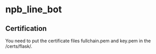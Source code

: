 # npb_line_bot

## Certification
You need to put the certificate files fullchain.pem and key.pem in the /certs/flask/.
